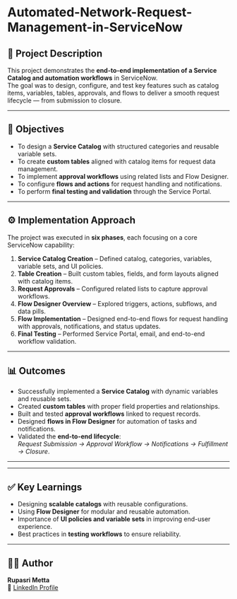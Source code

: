 # Automated-Network-Request-Management-in-ServiceNow

## 📖 Project Description
This project demonstrates the **end-to-end implementation of a Service Catalog and automation workflows** in ServiceNow.  
The goal was to design, configure, and test key features such as catalog items, variables, tables, approvals, and flows to deliver a smooth request lifecycle — from submission to closure.  

---

## 🎯 Objectives
- To design a **Service Catalog** with structured categories and reusable variable sets.  
- To create **custom tables** aligned with catalog items for request data management.  
- To implement **approval workflows** using related lists and Flow Designer.  
- To configure **flows and actions** for request handling and notifications.  
- To perform **final testing and validation** through the Service Portal.  

---

## ⚙️ Implementation Approach
The project was executed in **six phases**, each focusing on a core ServiceNow capability:  

1. **Service Catalog Creation** – Defined catalog, categories, variables, variable sets, and UI policies.  
2. **Table Creation** – Built custom tables, fields, and form layouts aligned with catalog items.  
3. **Request Approvals** – Configured related lists to capture approval workflows.  
4. **Flow Designer Overview** – Explored triggers, actions, subflows, and data pills.  
5. **Flow Implementation** – Designed end-to-end flows for request handling with approvals, notifications, and status updates.  
6. **Final Testing** – Performed Service Portal, email, and end-to-end workflow validation.  

---

## 📊 Outcomes
- Successfully implemented a **Service Catalog** with dynamic variables and reusable sets.  
- Created **custom tables** with proper field properties and relationships.  
- Built and tested **approval workflows** linked to request records.  
- Designed **flows in Flow Designer** for automation of tasks and notifications.  
- Validated the **end-to-end lifecycle**:  
  *Request Submission → Approval Workflow → Notifications → Fulfillment → Closure*.  

---


---

## ✅ Key Learnings
- Designing **scalable catalogs** with reusable configurations.  
- Using **Flow Designer** for modular and reusable automation.  
- Importance of **UI policies and variable sets** in improving end-user experience.  
- Best practices in **testing workflows** to ensure reliability.  

---

## 👩‍💻 Author
**Rupasri Metta**  
🔗 [LinkedIn Profile](www.linkedin.com/in/rupasri-metta-31059a273)  

